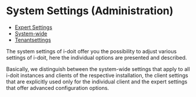 # System Settings (Administration)

*   [Expert Settings](./expert-settings.md)
*   [System-wide](./system-wide.md)
*   [Tenantsettings](./tenantsettings.md)

The system settings of i-doit offer you the possibility to adjust various settings of i-doit, here the individual options are presented and described.

Basically, we distinguish between the system-wide settings that apply to all i-doit instances and clients of the respective installation, the client settings that are explicitly used only for the individual client and the expert settings that offer advanced configuration options.
